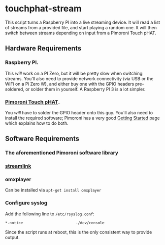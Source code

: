 # touchphat-stream

This script turns a Raspberry PI into a live streaming device. It will read a list of streams from a provided file, and start playing a random one. It will then switch between streams depending on input from a Pimoroni Touch pHAT. 

## Hardware Requirements

### Raspberry PI. 

This _will_ work on a PI Zero, but it will be pretty slow when switching streams. You'll also need to provide network connectivity (via USB or the WiFi on a Pi Zero W), and either buy one with the GPIO headers pre-soldered, or solder them in yourself. A Raspberry PI 3 is a lot simpler. 

### [Pimoroni Touch pHAT](https://shop.pimoroni.com/products/touch-phat). 

You _will_ have to solder the GPIO header onto this guy. You'll also need to install the required software; Pimoroni has a very good [Getting Started](https://learn.pimoroni.com/tutorial/sandyj/getting-started-with-touch-phat) page which explains how to do both. 

## Software Requirements

### The aforementioned Pimoroni software library

### [streamlink](https://github.com/streamlink/streamlink)

### omxplayer

Can be installed via ```apt-get install omxplayer```

### Configure syslog

Add the following line to ```/etc/rsyslog.conf```:

```*.notice                        -/dev/console```

Since the script runs at reboot, this is the only consistent way to provide output. 
